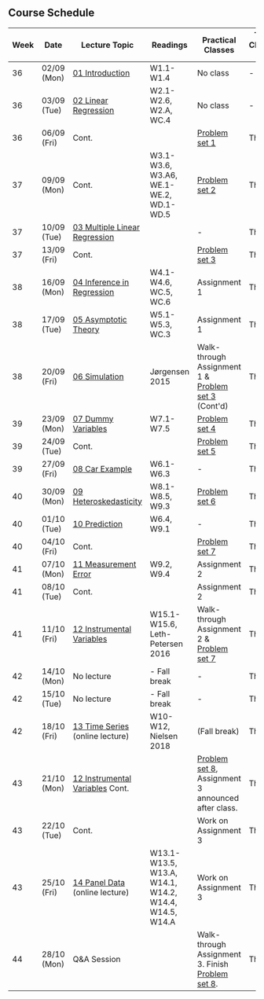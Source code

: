 ## Course Schedule

| Week | Date        | Lecture Topic                                                    | Readings                                                 | Practical Classes                                                           | TA Class 1 | TA Class 2 |
| ---- | ----------- | ---------------------------------------------------------------- | -------------------------------------------------------- | --------------------------------------------------------------------------- | ---------- | ---------- |
| 36   | 02/09 (Mon) | [01 Introduction](1_lectures/01_intro)                           | W1.1-W1.4                                                | No class                                                                    | -          | -          |
| 36   | 03/09 (Tue) | [02 Linear Regression](1_lectures/02_slr)                        | W2.1-W2.6, W2.A, WC.4                                    | No class                                                                    | -          | -          |
| 36   | 06/09 (Fri) | Cont.                                                            |                                                          | [Problem set 1](2_class/PS1_EngelCurves)                                    | Thor       | Daniel     |
| 37   | 09/09 (Mon) | Cont.                                                            | W3.1-W3.6, W3.A6, WE.1-WE.2, WD.1-WD.5                   | [Problem set 2](2_class/PS2_EngelCurves)                                    | Thor       | Pedro      |
| 37   | 10/09 (Tue) | [03 Multiple Linear Regression](1_lectures/03_mlr)               |                                                          | -                                                                           | Thor       | Pedro      |
| 37   | 13/09 (Fri) | Cont.                                                            |                                                          | [Problem set 3](2_class/PS3_Growth)                                         | Thor       | Daniel     |
| 38   | 16/09 (Mon) | [04 Inference in Regression](1_lectures/04_inference)            | W4.1-W4.6, WC.5, WC.6                                    | Assignment 1                                                                | Thor       | Pedro      |
| 38   | 17/09 (Tue) | [05 Asymptotic Theory](1_lectures/05_asymptotics)                | W5.1-W5.3, WC.3                                          | Assignment 1                                                                | Thor       | Pedro      |
| 38   | 20/09 (Fri) | [06 Simulation](1_lectures/06_simulation)                        | Jørgensen 2015                                           | Walk-through Assignment 1 & [Problem set 3](2_class/PS3_Growth) (Cont'd)    | Thor       | Daniel     |
| 39   | 23/09 (Mon) | [07 Dummy Variables](1_lectures/07_dummyvars)                    | W7.1-W7.5                                                | [Problem set 4](2_class/PS4_MonteCarlo)                                     | Thor       | Pedro      |
| 39   | 24/09 (Tue) | Cont.                                                            |                                                          | [Problem set 5](2_class/PS5_Growth)                                         | Thor       | Pedro      |
| 39   | 27/09 (Fri) | [08 Car Example](1_lectures/08_cars)                             | W6.1-W6.3                                                | -                                                                           | Thor       | Daniel     |
| 40   | 30/09 (Mon) | [09 Heteroskedasticity](1_lectures/09_heteroscedasticity)        | W8.1-W8.5, W9.3                                          | [Problem set 6](2_class/PS6_Hedonic)                                        | Thor       | Pedro      |
| 40   | 01/10 (Tue) | [10 Prediction](1_lectures/10_prediction)                                   | W6.4, W9.1                                               | -                                                                           | Thor       | Pedro      |
| 40   | 04/10 (Fri) | Cont.                                                            |                                                          | [Problem set 7](2_class/PS7_Hedonic)                                        | Thor       | Daniel     |
| 41   | 07/10 (Mon) | [11 Measurement Error](1_lectures/11_measurement_error)                      | W9.2, W9.4                                               | Assignment 2                                                                | Thor       | Pedro      |
| 41   | 08/10 (Tue) | Cont.                                                            |                                                          | Assignment 2                                                                | Thor       | Pedro      |
| 41   | 11/10 (Fri) | [12 Instrumental Variables](1_lectures/12_iv)                               | W15.1-W15.6, Leth-Petersen 2016                          | Walk-through Assignment 2 & [Problem set 7](2_class/PS7_Hedonic)            | Thor       | Daniel     |
| 42   | 14/10 (Mon) | No lecture                                                       | - Fall break                                             | -                                                                           | Thor       | Pedro      |
| 42   | 15/10 (Tue) | No lecture                                                       | - Fall break                                             | -                                                                           | Thor       | Pedro      |
| 42   | 18/10 (Fri) | [13 Time Series](1_lectures/13_timeseries) <br>(online lecture)             | W10-W12, Nielsen 2018                                    | (Fall break)                                                                | Thor       | Daniel     |
| 43   | 21/10 (Mon) | [12 Instrumental Variables](1_lectures/12_iv) Cont.                         |                                                          | [Problem set 8](2_class/PS8_IV), Assignment 3 announced after class.        | Thor       | Pedro      |
| 43   | 22/10 (Tue) | Cont.                                                            |                                                          | Work on Assignment 3                                                        | Thor       | Pedro      |
| 43   | 25/10 (Fri) | [14 Panel Data](1_lectures/14_paneldata) <br>(online lecture)               | W13.1-W13.5, W13.A, W14.1, W14.2, W14.4, W14.5, W14.A    | Work on Assignment 3                                                        | Thor       | Daniel     |
| 44   | 28/10 (Mon) | Q&A Session                                                      |                                                          | Walk-through Assignment 3. Finish [Problem set 8](2_class/PS8_IV).          | Thor       | Pedro      |